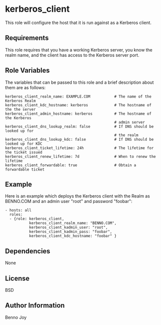kerberos_client
===============

This role will configure the host that it is run against as a Kerberos
client.

Requirements
------------

This role requires that you have a working Kerberos server, you know the
realm name, and the client has access to the Kerberos server port.

Role Variables
--------------

The variables that can be passed to this role and a brief description about
them are as follows:

    kerberos_client_realm_name: EXAMPLE.COM           # The name of the Kerberos Realm
    kerberos_client_kdc_hostname: kerberos            # The hostname of the the server
    kerberos_client_admin_hostname: kerberos          # The hostname of the Kerberos
                                                      # admin server
    kerberos_client_dns_lookup_realm: false           # If DNS should be looked up for
                                                      # the realm
    kerberos_client_dns_lookup_kdc: false             # If DNS should be looked up for KDC
    kerberos_client_ticket_lifetime: 24h              # The lifetime for the ticket issued
    kerberos_client_renew_lifetime: 7d                # When to renew the lifetime
    kerberos_client_forwardable: true                 # Obtain a forwardable ticket

Example
-------

Here is an example which deploys the Kerberos client with the Realm as
BENNO.COM and an admin user "root" and password "foobar":

    - hosts: all
      roles:
      - {role: kerberos_client,
               kerberos_client_realm_name: "BENNO.COM",
               kerberos_client_kadmin_user: "root",
               kerberos_client_kadmin_pass: "foobar",
               kerberos_client_kdc_hostname: "foobar" }

Dependencies
------------

None

License
-------

BSD

Author Information
------------------

Benno Joy

